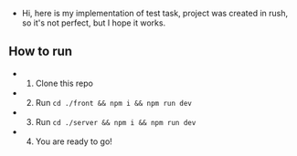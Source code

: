 - Hi, here is my implementation of test task, project was created in rush, so it's not perfect, but I hope it works.

## How to run
- 1. Clone this repo
- 2. Run `cd ./front && npm i && npm run dev`
- 3. Run `cd ./server && npm i && npm run dev`
- 4. You are ready to go!

